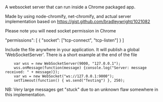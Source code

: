 A websocket server that can run inside a Chrome packaged app.

Made by using node-chromify, net-chromify, and actual server implementation based on 
https://gist.github.com/bradleywright/1021082

Please note you will need socket permission in Chrome

"permissions": [
        {
            "socket": ["tcp-connect", "tcp-listen"]
        }
]

Include the file anywhere in your application. It will publish a global 'WebSocketServer'.
There is a short example at the end of the file

        var wss = new WebSocketServer(9000, "127.0.0.1");
        wss.onMessage(function(message) {console.log("Server: message received: " + message)});
        var ws = new WebSocket("ws://127.0.0.1:9000");
        setTimeout(function() { ws.send("Testing") }, 250);


NB: Very large messages get "stuck" due to an unknown flaw somewhere in this implementation.
